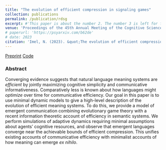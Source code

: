 ```yaml
---
title: "The evolution of efficient compression in signaling games"
collection: publications
permalink: /publication/rdsg
excerpt: #'This paper is about the number 2. The number 3 is left for future work.' date: 
venue: 'Proceedings of the 45th Annual Meeting of the Cognitive Science Society (CogSci 2023)'
# paperurl: 'https://psyarxiv.com/b62de'
# date: 2023
citation: 'Imel, N. (2023). &quot;The evolution of efficient compression in signaling games.&quot; <i>Proceedings of the 45th Annual Meeting of the Cognitive Science Society (CogSci 2023)</i>. (to appear.)'
---
```


[Preprint](https://psyarxiv.com/b62de)
[Code](https://github.com/nathimel/rdsg)

### Abstract

Converging evidence suggests that natural language meaning systems are *efficient* by jointly maximizing cognitive simplicity and communicative informativeness. Comparatively less is known about how languages might *optimize* over time for communicative efficiency. Our goal in this paper is to use minimal dynamic models to give a high-level description of the evolution of efficient meaning systems. To do this, we provide a model of emergent communication combining evolutionary game theory with a recent information theoretic account of efficiency in semantic systems. We perform simulations of adaptive dynamics requiring minimal assumptions about agents’ cognitive resources, and observe that emergent languages converge near the achievable bounds of efficient compression. This unifies existing accounts of communicative efficiency with minimalist accounts of how meaning can emerge *ex nihilo*.
